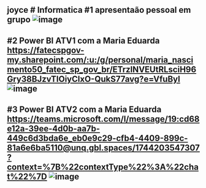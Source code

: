 joyce # Informatica
#1 apresentaão pessoal em grupo
![image](https://github.com/user-attachments/assets/d240b1d7-90e2-40ba-b243-e2589dd64567)
------------------------------------------------------------------------------------------------------------------------------------------------------
#2 Power BI ATV1 com a Maria Eduarda
https://fatecspgov-my.sharepoint.com/:u:/g/personal/maria_nascimento50_fatec_sp_gov_br/ETrzINVEUtRLsciH96Gry38BJzvTIOiyClxO-QukS77avg?e=VfuByI 
![image](https://github.com/user-attachments/assets/3aee0799-3510-4c97-85ff-7fd306097606)
------------------------------------------------------------------------------------------------------------------------------------------------------
#3 Power BI ATV2 com a Maria Eduarda
https://teams.microsoft.com/l/message/19:cd68e12a-39ee-4d0b-aa7b-449c6d3bda6e_eb0e9c29-cfb4-4409-899c-81a6e6ba5110@unq.gbl.spaces/1744203547307?context=%7B%22contextType%22%3A%22chat%22%7D
![image](https://github.com/user-attachments/assets/71fda173-e974-4280-afed-cddcf1526173)
------------------------------------------------------------------------------------------------------------------------------------------------------
